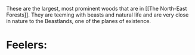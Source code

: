 These are the largest, most prominent woods that are in [[The North-East Forests]]. They are teeming with beasts and natural life and are very close in nature to the Beastlands, one of the planes of existence.

# Feelers: